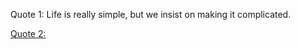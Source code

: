 Quote 1:
Life is really simple, but we insist on making it complicated. 

[Quote 2:](Life-Quotes/life-quotes.md)